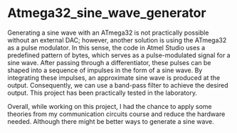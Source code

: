 # Atmega32_sine_wave_generator

Generating a sine wave with an ATmega32 is not practically possible without an external DAC; however, another solution is using the ATmega32 as a pulse modulator. In this sense, the code in Atmel Studio uses a predefined pattern of bytes, which serves as a pulse-modulated signal for a sine wave. After passing through a differentiator, these pulses can be shaped into a sequence of impulses in the form of a sine wave. By integrating these impulses, an approximate sine wave is produced at the output. Consequently, we can use a band-pass filter to achieve the desired output. This project has been practically tested in the laboratory.

Overall, while working on this project, I had the chance to apply some theories from my communication circuits course and reduce the hardware needed. Although there might be better ways to generate a sine wave.
